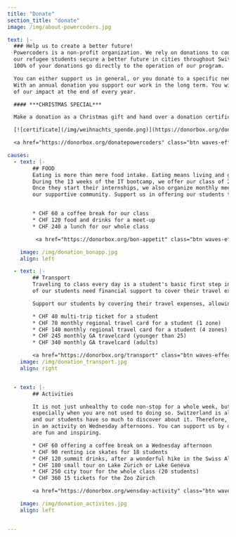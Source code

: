 ```yaml
---
title: "Donate"
section_title: "donate"
image: /img/about-powercoders.jpg

text: |-
  ### Help us to create a better future!
  Powercoders is a non-profit organization. We rely on donations to continue our work helping
  our refugee students secure a better future in cities throughout Switzerland.
  100% of your donations go directly to the operation of our program.

  You can either support us in general, or you donate to a specific need of our program: food, transport and activities.
  With an annual donation you support our work in the long term. You will receive a report
  of our impact at the end of every year.

  #### ***CHRISTMAS SPECIAL***

  Make a donation as a Christmas gift and hand over a donation certificate to your beloved ones.

  [![certificate](/img/weihnachts_spende.png)](https://donorbox.org/donatepowercoders)

  <a href="https://donorbox.org/donatepowercoders" class="btn waves-effect waves-light pwc-red">Donate!</a>

causes:
  - text: |-
        ## FOOD
        Eating is more than mere food intake. Eating means living and growing together as a community.
        During the 13 weeks of the IT bootcamp, we offer our class of 20 students coffee breaks and lunches.
        Once they start their internships, we also organize monthly meet-ups for them in order to maintain
        our supportive community. Support us in offering our students tasty and healthy meals!


        * CHF 60 a coffee break for our class
        * CHF 120 food and drinks for a meet-up
        * CHF 240 a lunch for our whole class

         <a href="https://donorbox.org/bon-appetit" class="btn waves-effect waves-light pwc-red">Donate Food!</a>

    image: /img/donation_bonapp.jpg
    align: left

  - text: |-
        ## Transport
        Traveling to class every day is a student's basic first step in starting to learn. About half
        of our students need financial support to cover their travel expenses during our 13 week IT boot-camp.

        Support our students by covering their travel expenses, allowing them to get to class and start a new life.

        * CHF 40 multi-trip ticket for a student
        * CHF 70 monthly regional travel card for a student (1 zone)
        * CHF 140 monthly regional travel card for a student (4 zones)
        * CHF 245 monthly GA travelcard (younger than 25)
        * CHF 340 monthly GA travelcard (adults)

        <a href="https://donorbox.org/transport" class="btn waves-effect waves-light pwc-red">Donate Transport!</a>
    image: /img/donation_transport.jpg
    align: right


  - text: |-
        ## Activities

        It is not just unhealthy to code non-stop for a whole week, but also almost impossible,
        especially when you are not used to doing so. Switzerland is also an incredible country
        and our students have so much to discover about it. Therefore, the entire class takes part
        in an activity on Wednesday afternoons. You can support us by offering them activities that
        are fun and inspiring.

        * CHF 60 offering a coffee break on a Wednesday afternoon
        * CHF 90 renting ice skates for 18 students
        * CHF 120 summit drinks, after a wonderful hike in the Swiss Alps
        * CHF 180 small tour on Lake Zürich or Lake Geneva
        * CHF 250 city tour for the whole class (20 students)
        * CHF 360 15 tickets for the Zoo Zürich

        <a href="https://donorbox.org/wensday-activity" class="btn waves-effect waves-light pwc-red">Donate Food!</a>

    image: /img/donation_activites.jpg
    align: left


---
```


